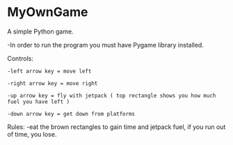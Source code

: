# MyOwnGame
A simple Python game.

-In order to run the program you must have Pygame library installed.

Controls:

	-left arrow key = move left
  
	-right arrow key = move right
  
	-up arrow key = fly with jetpack ( top rectangle shows you how much fuel you have left )
  
	-down arrow key = get down from platforms 

Rules:
	-eat the brown rectangles to gain time and jetpack fuel, if you run out of time, you lose.
